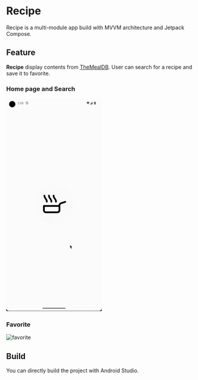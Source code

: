 # Recipe

Recipe is a multi-module app build with MVVM architecture and Jetpack Compose.

## Feature 

**Recipe** display contents from [TheMealDB](https://www.themealdb.com/).
User can search for a recipe and save it to favorite.

### Home page and Search
![home_search](./docs/home_search.gif)

### Favorite
![favorite](./docs/favorite.gif)

## Build

You can directly build the project with Android Studio.